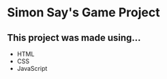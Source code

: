 # Simon Say's Game Project

<h2>This project was made using...</h2>
<ul>
    <li>HTML</li>
    <li>CSS</li>
    <li>JavaScript</li>
</ul>
